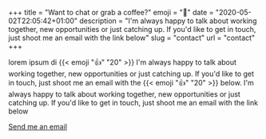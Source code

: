 +++
title = "Want to chat or grab a coffee?"
emoji = ":call_me_hand:"
date = "2020-05-02T22:05:42+01:00"
description = "I'm always happy to talk about working together, new opportunities or just catching up. If you'd like to get in touch, just shoot me an email with the link below"
slug = "contact"
url = "contact"
+++

lorem ipsum di {{< emoji ":thumbsup:" "20" >}} I'm always happy to talk about working together, new opportunities or just catching up. If you'd like to get in touch, just shoot me an email with the {{< emoji ":thumbsup:" "20" >}} below. I'm always happy to talk about working together, new opportunities or just catching up. If you'd like to get in touch, just shoot me an email with the link below

<div class="link-arrow align-center j-center">
  <a href="mailto:hello@murshidazher.com" class="learn-more-button w-inline-block" style="background-image: url(/img/icons/arrow-right.svg);" title="Email Murshid Azher (hello@murshidazher.com)">Send me an email</a>
</div>
